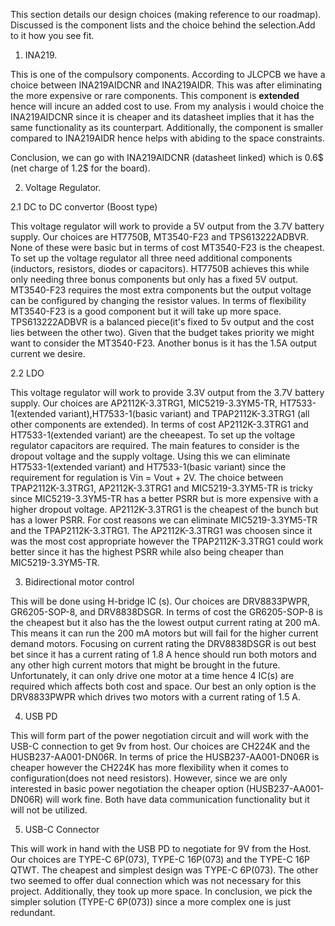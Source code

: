 This section details our design choices (making reference to our roadmap). Discussed is the component lists and the choice behind the selection.Add to it how you see fit.

1. INA219.
   
This is one of the compulsory components. According to JLCPCB we have a choice between INA219AIDCNR and INA219AIDR. This was after eliminating the more expensive or rare components. This component is **extended** hence will incure an added cost to use. From my analysis i would choice the INA219AIDCNR since it is cheaper and its datasheet implies that it has the same functionality as its counterpart. Additionally, the component is smaller compared to INA219AIDR hence helps with abiding to the space constraints.

Conclusion, we can go with INA219AIDCNR (datasheet linked) which is 0.6$ (net charge of 1.2$ for the board).

2. Voltage Regulator.
   
2.1 DC to DC convertor (Boost type)

This voltage regulator will work to provide a 5V output from the 3.7V battery supply. Our choices are HT7750B, MT3540-F23 and TPS613222ADBVR. None of these were basic but in terms of cost MT3540-F23 is the cheapest. To set up the voltage regulator all three need additional components (inductors, resistors, diodes or capacitors). HT7750B achieves this while only needing three bonus components but only has a fixed 5V output. MT3540-F23 requires the most extra components but the output voltage can be configured by changing the resistor values. In terms of flexibility MT3540-F23 is a good component but it will take up more space. TPS613222ADBVR is a balanced piece(it's fixed to 5v output and the cost lies between the other two). Given that the budget takes priority we might want to consider the MT3540-F23. Another bonus is it has the 1.5A output current we desire.

2.2 LDO 

This voltage regulator will work to provide 3.3V output from the 3.7V battery supply. Our choices are AP2112K-3.3TRG1, MIC5219-3.3YM5-TR, HT7533-1(extended variant),HT7533-1(basic variant) and TPAP2112K-3.3TRG1 (all other components are extended). In terms of cost AP2112K-3.3TRG1 and HT7533-1(extended variant) are the cheeapest. To set up the voltage regulator capacitors are required. The main features to consider is the dropout voltage and the supply voltage. Using this we can eliminate HT7533-1(extended variant) and HT7533-1(basic variant) since the requirement for regulation is Vin = Vout + 2V. The choice between TPAP2112K-3.3TRG1, AP2112K-3.3TRG1 and MIC5219-3.3YM5-TR is tricky since MIC5219-3.3YM5-TR has a better PSRR but is more expensive with a higher dropout voltage. AP2112K-3.3TRG1 is the cheapest of the bunch but has a lower PSRR. For cost reasons we can eliminate MIC5219-3.3YM5-TR and the TPAP2112K-3.3TRG1. The AP2112K-3.3TRG1 was choosen since it was the most cost appropriate however the TPAP2112K-3.3TRG1 could work better since it has the highest PSRR while also being cheaper than MIC5219-3.3YM5-TR.

3. Bidirectional motor control

This will be done using H-bridge IC (s). Our choices are DRV8833PWPR, GR6205-SOP-8, and DRV8838DSGR. In terms of cost the GR6205-SOP-8 is the cheapest but it also has the the lowest output current rating at 200 mA. This means it can run the 200 mA motors but will fail for the higher current demand motors. Focusing on current rating the DRV8838DSGR is out best bet since it has a current rating of 1.8 A hence should run both motors and any other high current motors that might be brought in the future. Unfortunately, it can only drive one motor at a time hence 4 IC(s) are required which affects both cost and space. Our best an only option is the 
DRV8833PWPR which drives two motors with a current rating of 1.5 A.

4. USB PD

This will form part of the power negotiation circuit and will work with the USB-C connection to get 9v from host. Our choices are CH224K and the HUSB237-AA001-DN06R. In terms of price the HUSB237-AA001-DN06R is cheaper however the CH224K has more flexibility when it comes to configuration(does not need resistors). However, since we are only interested in basic power negotiation the cheaper option (HUSB237-AA001-DN06R) will work fine. Both have data communication functionality but it will not be utilized.

5. USB-C Connector

This will work in hand with the USB PD to negotiate for 9V from the Host. Our choices are TYPE-C 6P(073), TYPE-C 16P(073) and the TYPE-C 16P QTWT. The cheapest and simplest design was TYPE-C 6P(073). The other two seemed to offer dual connection which was not necessary for this project. Additionally, they took up more space. In conclusion, we pick the simpler solution (TYPE-C 6P(073)) since a more complex one is just redundant.

